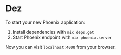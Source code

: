 # Dez

To start your new Phoenix application:

1. Install dependencies with `mix deps.get`
2. Start Phoenix endpoint with `mix phoenix.server`

Now you can visit `localhost:4000` from your browser.

